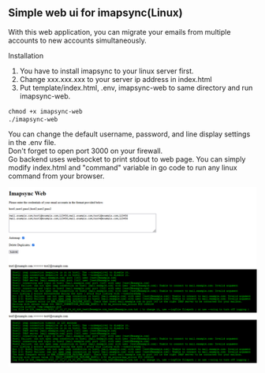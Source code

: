 ## Simple web ui for imapsync(Linux) ##

With this web application, you can migrate your emails from multiple accounts to new accounts simultaneously.

Installation
1. You have to install imapsync to your linux server first.
2. Change xxx.xxx.xxx to your server ip address in index.html 
3. Put template/index.html, .env, imapsync-web to same directory and run imapsync-web.
```
chmod +x imapsync-web
./imapsync-web
```

You can change the default username, password, and line display settings in the .env file.<br/>
Don't forget to open port 3000 on your firewall.<br/>
Go backend uses websocket to print stdout to web page.
You can simply modify index.html and "command" variable in go code to run any linux command from your browser.

![image](https://github.com/mozgr/imapsync-web/blob/master/screenshot.png)
